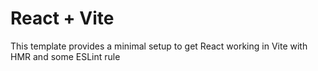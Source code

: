 # React + Vite

This template provides a minimal setup to get React working in Vite with HMR and some ESLint rule
